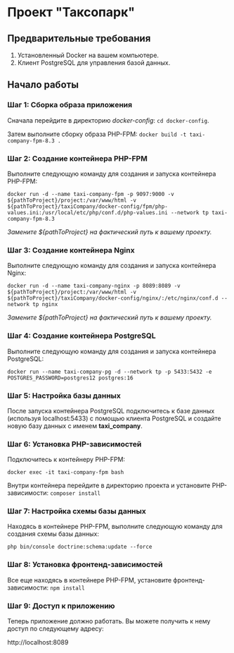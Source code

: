 # **Проект "Таксопарк"**

## **Предварительные требования**

1. Установленный Docker на вашем компьютере.
2. Клиент PostgreSQL для управления базой данных.


## **Начало работы**

### Шаг 1: Сборка образа приложения

Сначала перейдите в директорию _docker-config_: `cd docker-config`.

Затем выполните сборку образа PHP-FPM:
`docker build -t taxi-company-fpm-8.3 .`


### Шаг 2: Создание контейнера PHP-FPM

Выполните следующую команду для создания и запуска контейнера PHP-FPM: 

`docker run -d --name taxi-company-fpm -p 9097:9000 -v ${pathToProject}/project:/var/www/html -v ${pathToProject}/taxiCompany/docker-config/fpm/php-values.ini:/usr/local/etc/php/conf.d/php-values.ini --network tp taxi-company-fpm-8.3`

_Замените ${pathToProject} на фактический путь к вашему проекту._

### Шаг 3: Создание контейнера Nginx

Выполните следующую команду для создания и запуска контейнера Nginx:

`docker run -d --name taxi-company-nginx -p 8089:8089 -v ${pathToProject}/project:/var/www/html -v ${pathToProject}/taxiCompany/docker-config/nginx/:/etc/nginx/conf.d --network tp nginx`

_Замените ${pathToProject} на фактический путь к вашему проекту._


### Шаг 4: Создание контейнера PostgreSQL

Выполните следующую команду для создания и запуска контейнера PostgreSQL:

`docker run --name taxi-company-pg -d --network tp -p 5433:5432 -e POSTGRES_PASSWORD=postgres12 postgres:16`

### Шаг 5: Настройка базы данных

После запуска контейнера PostgreSQL подключитесь к базе данных (используя localhost:5433) с помощью клиента PostgreSQL и создайте новую базу данных с именем **taxi_company**.

### Шаг 6: Установка PHP-зависимостей

Подключитесь к контейнеру PHP-FPM:

`docker exec -it taxi-company-fpm bash`

Внутри контейнера перейдите в директорию проекта и установите PHP-зависимости: `composer install`

### Шаг 7: Настройка схемы базы данных

Находясь в контейнере PHP-FPM, выполните следующую команду для создания схемы базы данных:

`php bin/console doctrine:schema:update --force`

### Шаг 8: Установка фронтенд-зависимостей

Все еще находясь в контейнере PHP-FPM, установите фронтенд-зависимости: `npm install`

### Шаг 9: Доступ к приложению

Теперь приложение должно работать. Вы можете получить к нему доступ по следующему адресу:

http://localhost:8089